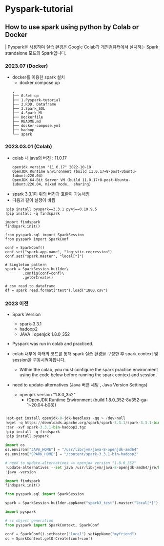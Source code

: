 # Pyspark-tutorial

## How to use spark using python by Colab or Docker
| Pyspark을 사용하며 실습 환경은 Google Colab과 개인컴퓨터에서 설치하는 Spark standalone 모드의 Spark입니다.

### 2023.07 (Docker)
- docker를 이용한 spark 설치
  - docker compose up
  ```
  .
  ├── 0.Set-up
  ├── 1.Pyspark-tutorial
  ├── 2.RDD, Dataframe
  ├── 3.Spark_SQL
  ├── 4.Spark_ML
  ├── Dockerfile
  ├── README.md
  ├── docker-compose.yml
  ├── hadoop
  └── spark
  
  ```

### 2023.03.01 (Colab)
- colab 내 java의 버젼 : 11.0.17 
  ```
  openjdk version "11.0.17" 2022-10-18
  OpenJDK Runtime Environment (build 11.0.17+8-post-Ubuntu-1ubuntu220.04)
  OpenJDK 64-Bit Server VM (build 11.0.17+8-post-Ubuntu-1ubuntu220.04, mixed mode,  sharing)
  ```
- spark 3.3.1이 위의 버젼과 호환이 가능해짐
- 다음과 같이 설정이 바뀜
```
!pip install pyspark==3.3.1 py4j==0.10.9.5 
!pip install -q findspark

import findspark
findspark.init()

from pyspark.sql import SparkSession
from pyspark import SparkConf

conf = SparkConf()
conf.set("spark.app.name", "logistic-regression")
conf.set("spark.master", "local[*]")

# Singleton pattern
spark = SparkSession.builder\
        .config(conf=conf)\
        .getOrCreate()

# csv read to dataframe
df = spark.read.format("text").load("1800.csv")
```

### 2023 이전 

- Spark Version
  - spark-3.3.1
  - hadoop2
  - JAVA : openjdk 1.8.0_352

- Pyspark was run in colab and practiced.

- colab 내부에 아래의 코드를 통해 spark 실습 환경을 구성한 후 spark context 및 session을 구동시켜야합니다.
  - Within the colab, you must configure the spark practice environment using the code below before running the spark context and session.
  
- need to update-alternatives (Java 버젼 세팅 , Java Version Settings)
  - openjdk version "1.8.0_352"
    - (OpenJDK Runtime Environment (build 1.8.0_352-8u352-ga-1~20.04-b08))
    
```python

!apt-get install openjdk-8-jdk-headless -qq > /dev/null
!wget -q https://downloads.apache.org/spark/spark-3.3.1/spark-3.3.1-bin-hadoop2.tgz
!tar -xvf spark-3.3.1-bin-hadoop2.tgz
!pip install -q findspark
!pip install pyspark

import os
os.environ["JAVA_HOME"] = "/usr/lib/jvm/java-8-openjdk-amd64"
os.environ["SPARK_HOME"] = "/content/spark-3.3.1-bin-hadoop2"

# need to update-alternatives => openjdk version "1.8.0_352"
!update-alternatives --set java /usr/lib/jvm/java-8-openjdk-amd64/jre/bin/java
!java -version

import findspark
findspark.init()

from pyspark.sql import SparkSession

spark = SparkSession.builder.appName("spark3_test").master("local[*]").getOrCreate()

import pyspark

# sc object generation
from pyspark import SparkContext, SparkConf

conf = SparkConf().setMaster("local").setAppName("myfriend")
sc = SparkContext.getOrCreate(conf=conf)


```


